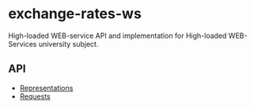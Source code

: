 # exchange-rates-ws
High-loaded WEB-service API and implementation for High-loaded WEB-Services university subject.


## API

* [Representations](representations.md)
* [Requests](requests.md)
